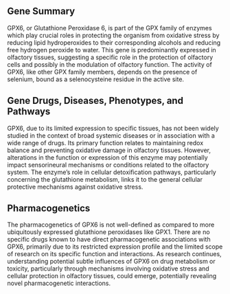 ## Gene Summary
GPX6, or Glutathione Peroxidase 6, is part of the GPX family of enzymes which play crucial roles in protecting the organism from oxidative stress by reducing lipid hydroperoxides to their corresponding alcohols and reducing free hydrogen peroxide to water. This gene is predominantly expressed in olfactory tissues, suggesting a specific role in the protection of olfactory cells and possibly in the modulation of olfactory function. The activity of GPX6, like other GPX family members, depends on the presence of selenium, bound as a selenocysteine residue in the active site.

## Gene Drugs, Diseases, Phenotypes, and Pathways
GPX6, due to its limited expression to specific tissues, has not been widely studied in the context of broad systemic diseases or in association with a wide range of drugs. Its primary function relates to maintaining redox balance and preventing oxidative damage in olfactory tissues. However, alterations in the function or expression of this enzyme may potentially impact sensorineural mechanisms or conditions related to the olfactory system. The enzyme’s role in cellular detoxification pathways, particularly concerning the glutathione metabolism, links it to the general cellular protective mechanisms against oxidative stress.

## Pharmacogenetics
The pharmacogenetics of GPX6 is not well-defined as compared to more ubiquitously expressed glutathione peroxidases like GPX1. There are no specific drugs known to have direct pharmacogenetic associations with GPX6, primarily due to its restricted expression profile and the limited scope of research on its specific function and interactions. As research continues, understanding potential subtle influences of GPX6 on drug metabolism or toxicity, particularly through mechanisms involving oxidative stress and cellular protection in olfactory tissues, could emerge, potentially revealing novel pharmacogenetic interactions.